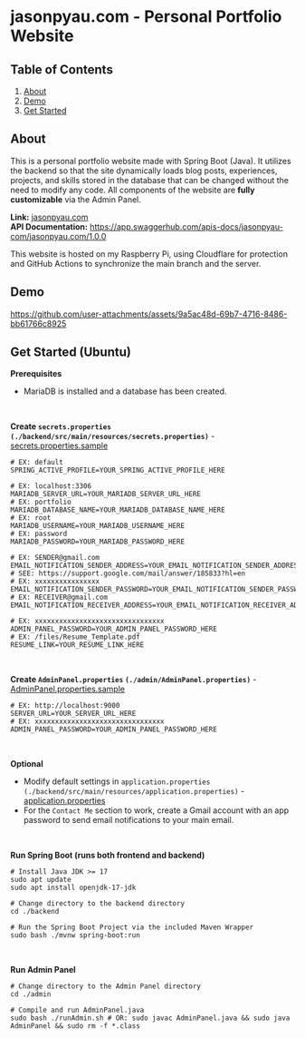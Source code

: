 # jasonpyau.com - Personal Portfolio Website

## Table of Contents
<ol>
  <li><a href="#about">About</a></li>
  <li><a href="#demo">Demo</a></li>
  <li><a href="#get-started-ubuntu">Get Started</a></li>
</ol>


## About
This is a personal portfolio website made with Spring Boot (Java). It utilizes the backend so that the site dynamically loads blog posts, experiences, projects, and skills stored in the database that can be changed without the need to modify any code. All components of the website are **fully customizable** via the Admin Panel.

**Link:** <a href="https://jasonpyau.com">jasonpyau.com</a>
<br/>
**API Documentation:** <a href="https://app.swaggerhub.com/apis-docs/jasonpyau-com/jasonpyau.com/1.0.0">https://app.swaggerhub.com/apis-docs/jasonpyau-com/jasonpyau.com/1.0.0</a>

This website is hosted on my Raspberry Pi, using Cloudflare for protection and GitHub Actions to synchronize the main branch and the server.

## Demo

https://github.com/user-attachments/assets/9a5ac48d-69b7-4716-8486-bb61766c8925

## Get Started (Ubuntu)

**Prerequisites**
- MariaDB is installed and a database has been created.

<br/>

**Create `secrets.properties` `(./backend/src/main/resources/secrets.properties)`** -
<a href="https://github.com/jasonpyau/jasonpyau.com/blob/main/backend/src/main/resources/secrets.properties.sample">secrets.properties.sample</a>

```
# EX: default
SPRING_ACTIVE_PROFILE=YOUR_SPRING_ACTIVE_PROFILE_HERE

# EX: localhost:3306
MARIADB_SERVER_URL=YOUR_MARIADB_SERVER_URL_HERE
# EX: portfolio
MARIADB_DATABASE_NAME=YOUR_MARIADB_DATABASE_NAME_HERE
# EX: root
MARIADB_USERNAME=YOUR_MARIADB_USERNAME_HERE
# EX: password
MARIADB_PASSWORD=YOUR_MARIADB_PASSWORD_HERE

# EX: SENDER@gmail.com
EMAIL_NOTIFICATION_SENDER_ADDRESS=YOUR_EMAIL_NOTIFICATION_SENDER_ADDRESS_HERE
# SEE: https://support.google.com/mail/answer/185833?hl=en 
# EX: xxxxxxxxxxxxxxxx
EMAIL_NOTIFICATION_SENDER_PASSWORD=YOUR_EMAIL_NOTIFICATION_SENDER_PASSWORD_HERE
# EX: RECEIVER@gmail.com
EMAIL_NOTIFICATION_RECEIVER_ADDRESS=YOUR_EMAIL_NOTIFICATION_RECEIVER_ADDRESS_HERE

# EX: xxxxxxxxxxxxxxxxxxxxxxxxxxxxxxxx
ADMIN_PANEL_PASSWORD=YOUR_ADMIN_PANEL_PASSWORD_HERE
# EX: /files/Resume_Template.pdf
RESUME_LINK=YOUR_RESUME_LINK_HERE
```

<br/>

**Create `AdminPanel.properties` `(./admin/AdminPanel.properties)`** -
<a href="https://github.com/jasonpyau/jasonpyau.com/blob/main/admin/AdminPanel.properties.sample">AdminPanel.properties.sample</a>
```
# EX: http://localhost:9000
SERVER_URL=YOUR_SERVER_URL_HERE
# EX: xxxxxxxxxxxxxxxxxxxxxxxxxxxxxxxx
ADMIN_PANEL_PASSWORD=YOUR_ADMIN_PANEL_PASSWORD_HERE
```

<br/>

**Optional**
- Modify default settings in `application.properties` `(./backend/src/main/resources/application.properties)` - <a href="https://github.com/jasonpyau/jasonpyau.com/blob/main/backend/src/main/resources/application.properties">application.properties</a>
- For the `Contact Me` section to work, create a Gmail account with an app password to send email notifications to your main email.
<br/>

**Run Spring Boot (runs both frontend and backend)**
```
# Install Java JDK >= 17
sudo apt update
sudo apt install openjdk-17-jdk

# Change directory to the backend directory
cd ./backend

# Run the Spring Boot Project via the included Maven Wrapper
sudo bash ./mvnw spring-boot:run
```

<br/>

**Run Admin Panel**
```
# Change directory to the Admin Panel directory
cd ./admin

# Compile and run AdminPanel.java
sudo bash ./runAdmin.sh # OR: sudo javac AdminPanel.java && sudo java AdminPanel && sudo rm -f *.class
```
